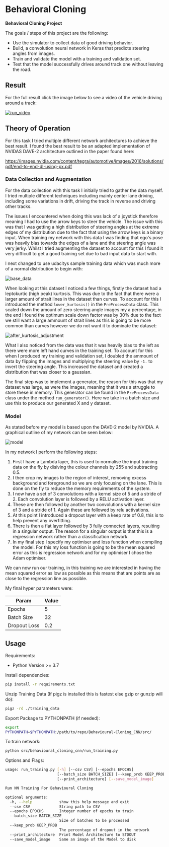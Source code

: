 # **Behavioral Cloning** 

**Behavioral Cloning Project**

The goals / steps of this project are the following:
* Use the simulator to collect data of good driving behavior.
* Build, a convolution neural network in Keras that predicts steering angles from images.
* Train and validate the model with a training and validation set.
* Test that the model successfully drives around track one without leaving the road.

## Result

For the full result click the image below to see a video of the vehicle driving around a track:

[![run_video](http://img.youtube.com/vi/ade3Rtv3afc/0.jpg)](http://www.youtube.com/watch?v=ade3Rtv3afc)


## Theory of Operation

For this task I tried multiple different network architectures to achieve the best result. I found the best result to 
be an adapted implementation of NVIDAS DAVE-2 architecture outlined in the paper found here: 

https://images.nvidia.com/content/tegra/automotive/images/2016/solutions/pdf/end-to-end-dl-using-px.pdf

### Data Collection and Augmentation

For the data collection with this task I initially tried to gather the data myself. I tried multiple different 
techniques including mainly center lane driving, including some variations in drift, driving the track in reverse and 
driving other tracks.

The issues I encountered when doing this was lack of a joystick therefore meaning I had to use the arrow keys to steer 
the vehicle. The issue with this was that I was getting a high distribution of steering angles at the extreme edges of
my distribution due to the fact that using the arrow keys is a binary input. When training my network with this data I 
was finding that ego's pose was heavily bias towards the edges of a lane and the steering angle was very jerky. Whilst
I tried augmenting the dataset to account for this I found it very difficult to get a good training set due to bad input 
data to start with. 

I next changed to use udacitys sample training data which was much more of a normal distribution to begin with:

![base_data](./distribution_plots/before_kurtosis_lowering.jpg)

When looking at this dataset I noticed a few things, firstly the dataset had a leptokurtic (high peak) kurtosis. This 
was due to the fact that there were a larger amount of strait lines in the dataset than curves. To account for this
I introduced the method `lower_kurtosis()` in the `PreProcessData` class. This scaled down the amount of zero steering 
angle images my a percentage, in the end I found the optimum scale down factor was by 30% due to the fact we still want 
a large ammount of strait lines as this is going to be more common than curves however we do not want it to dominate the 
dataset:

![after_kurtosis_adjustment](./distribution_plots/after_kurtosis_lowering.jpg)

What I also noticed from the data was that it was heavily bias to the left as there were more left hand curves in the 
training set. To account for this when I produced my training and validation set, I doubled the ammount of data by 
flipping the images and multiplying the steering value by `-1.` to invert the steering angle. This increased the dataset
and created a distribution that was closer to a gaussian.

The final step was to implement a generator, the reason for this was that my dataset was large, as were the images, 
meaning that it was a struggle to store these in memory. This generator can be found in the `PreProcessData` class under
the method `run_generator()`. Here we take in a batch size and use this to produce our generated X and y dataset.

### Model

As stated before my model is based upon the DAVE-2 model by NVIDIA. A graphical outline of my network can be seen below:

![model](model_plot.png)  

In my network I perform the following steps:

1) First I have a Lambda layer, this is used to normalise the input training data on the fly by disiving the colour 
channels by 255 and subtracting 0.5.
2) I then crop my images to the region of interest, removing excess background and foreground so we are only focusing 
on the lane. This is done on the fly to reduce the memory requirements of the system.
3) I now have a set of 3 convolutions with a kernel size of 5 and a stride of 2. Each convolution layer is followed by 
a RELU activation layer.
4) These are then followed by another two convolutions with a kernel size of 3 and a stride of 1. Again these are 
followed by relu activations.
5) At this point I introduced a dropout layer with a keep rate of 0.8, this is to help prevent any overfitting.
6) There is then a flat layer followed by 3 fully connected layers, resulting in a singular output. The reason for a 
singular output is that this is a regression network rather than a classification network.
7) In my final step I specify my optimiser and loss function when compiling the model. For this my loss function is 
going to be the mean squared error as this is regression network and for my optimiser I chose the Adam optimiser.

We can now run our training, in this training we are interested in having the mean squared error as low as possible as 
this means that are points are as close to the regression line as possible.

My final hyper parameters were:

| Param        | Value |
|--------------|-------|
| Epochs       | 5     |
| Batch Size   | 32    |
| Dropout Loss | 0.2   |

## Usage

Requirements:

- Python Version >= 3.7

Install dependencies:
```bash
pip install -r requirements.txt
```

Unzip Training Data (If pigz is installed this is fastest else gzip or gunzip will do):
```bash
pigz -rd ./training_data
```

Export Package to PYTHONPATH (if needed):
```bash
export
PYTHONPATH=$PYTHONPATH:/path/to/repo/Behavioural-Cloning_CNN/src/
```

To train network:
```bash
python src/behavioural_cloning_cnn/run_training.py
```

Options and Flags:
```bash
usage: run_training.py [-h] [--csv CSV] [--epochs EPOCHS]
                       [--batch_size BATCH_SIZE] [--keep_prob KEEP_PROB]
                       [--print_architecture] [--save_model_image]

Run NN Training For Behavioural Cloning

optional arguments:
  -h, --help            show this help message and exit
  --csv CSV             String path to CSV
  --epochs EPOCHS       Integer number of epochs to train
  --batch_size BATCH_SIZE
                        Size of batches to be processed
  --keep_prob KEEP_PROB
                        The percentage of dropout in the network
  --print_architecture  Print Model Architecture to STDOUT
  --save_model_image    Same an image of the Model to disk

```